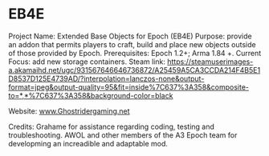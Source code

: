 # EB4E
Project Name: Extended Base Objects for Epoch (EB4E)
Purpose: provide an addon that permits players to craft, build and place new objects outside of those provided by Epoch.
Prerequisites: Epoch 1.2+; Arma 1.84 +.
Current Focus: add new storage containers.
Steam link: https://steamuserimages-a.akamaihd.net/ugc/931567646646736872/A25459A5CA3CCDA214F4B5E1D8537D125E4739AD/?interpolation=lanczos-none&output-format=jpeg&output-quality=95&fit=inside%7C637%3A358&composite-to=*,*%7C637%3A358&background-color=black

Website: www.Ghostridergaming.net

Credits: Grahame for assistance regarding coding, testing and troubleshooting.
         AWOL and other members of the A3 Epoch team for developming an increadible and adaptable mod.
         
